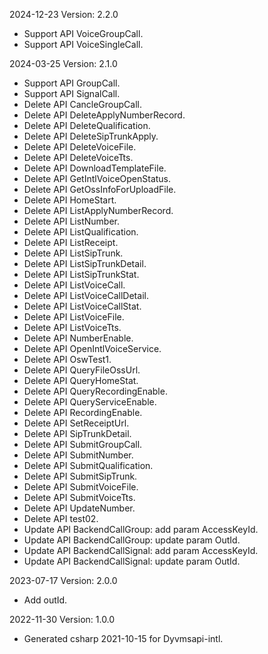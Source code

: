 2024-12-23 Version: 2.2.0
- Support API VoiceGroupCall.
- Support API VoiceSingleCall.


2024-03-25 Version: 2.1.0
- Support API GroupCall.
- Support API SignalCall.
- Delete API CancleGroupCall.
- Delete API DeleteApplyNumberRecord.
- Delete API DeleteQualification.
- Delete API DeleteSipTrunkApply.
- Delete API DeleteVoiceFile.
- Delete API DeleteVoiceTts.
- Delete API DownloadTemplateFile.
- Delete API GetIntlVoiceOpenStatus.
- Delete API GetOssInfoForUploadFile.
- Delete API HomeStart.
- Delete API ListApplyNumberRecord.
- Delete API ListNumber.
- Delete API ListQualification.
- Delete API ListReceipt.
- Delete API ListSipTrunk.
- Delete API ListSipTrunkDetail.
- Delete API ListSipTrunkStat.
- Delete API ListVoiceCall.
- Delete API ListVoiceCallDetail.
- Delete API ListVoiceCallStat.
- Delete API ListVoiceFile.
- Delete API ListVoiceTts.
- Delete API NumberEnable.
- Delete API OpenIntlVoiceService.
- Delete API OswTest1.
- Delete API QueryFileOssUrl.
- Delete API QueryHomeStat.
- Delete API QueryRecordingEnable.
- Delete API QueryServiceEnable.
- Delete API RecordingEnable.
- Delete API SetReceiptUrl.
- Delete API SipTrunkDetail.
- Delete API SubmitGroupCall.
- Delete API SubmitNumber.
- Delete API SubmitQualification.
- Delete API SubmitSipTrunk.
- Delete API SubmitVoiceFile.
- Delete API SubmitVoiceTts.
- Delete API UpdateNumber.
- Delete API test02.
- Update API BackendCallGroup: add param AccessKeyId.
- Update API BackendCallGroup: update param OutId.
- Update API BackendCallSignal: add param AccessKeyId.
- Update API BackendCallSignal: update param OutId.


2023-07-17 Version: 2.0.0
- Add outId.

2022-11-30 Version: 1.0.0
- Generated csharp 2021-10-15 for Dyvmsapi-intl.

